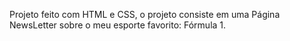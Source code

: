 Projeto feito com HTML e CSS, o projeto consiste em uma Página NewsLetter sobre o meu esporte favorito: Fórmula 1.
